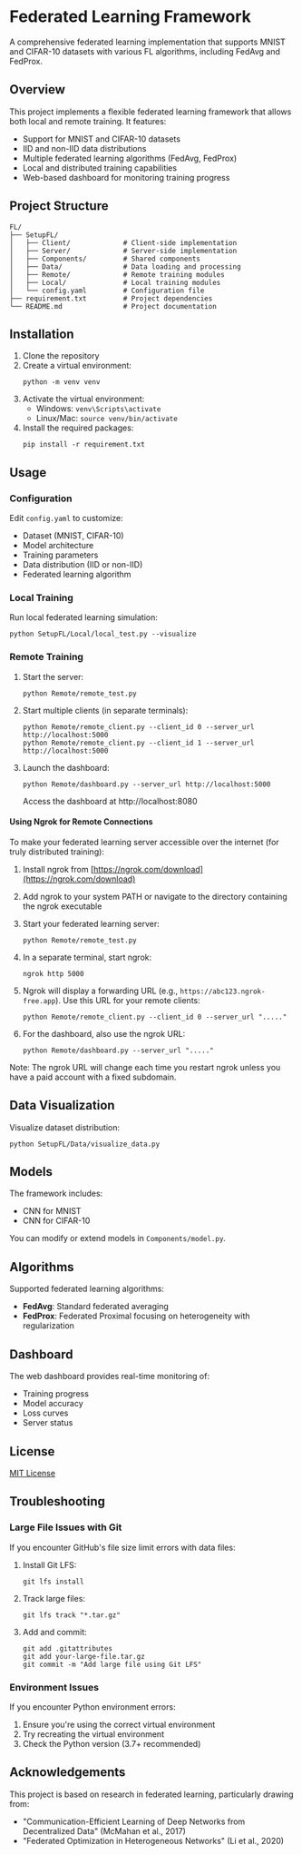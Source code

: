 # Federated Learning Framework

A comprehensive federated learning implementation that supports MNIST and CIFAR-10 datasets with various FL algorithms, including FedAvg and FedProx.

## Overview

This project implements a flexible federated learning framework that allows both local and remote training. It features:

- Support for MNIST and CIFAR-10 datasets
- IID and non-IID data distributions
- Multiple federated learning algorithms (FedAvg, FedProx)
- Local and distributed training capabilities
- Web-based dashboard for monitoring training progress

## Project Structure

```
FL/
├── SetupFL/
│   ├── Client/             # Client-side implementation
│   ├── Server/             # Server-side implementation
│   ├── Components/         # Shared components
│   ├── Data/               # Data loading and processing
│   ├── Remote/             # Remote training modules
│   ├── Local/              # Local training modules
│   └── config.yaml         # Configuration file
├── requirement.txt         # Project dependencies
└── README.md               # Project documentation
```

## Installation

1. Clone the repository
2. Create a virtual environment:
   ```
   python -m venv venv
   ```
3. Activate the virtual environment:
   - Windows: `venv\Scripts\activate`
   - Linux/Mac: `source venv/bin/activate`
4. Install the required packages:
   ```
   pip install -r requirement.txt
   ```

## Usage

### Configuration

Edit `config.yaml` to customize:
- Dataset (MNIST, CIFAR-10)
- Model architecture
- Training parameters
- Data distribution (IID or non-IID)
- Federated learning algorithm

### Local Training

Run local federated learning simulation:

```
python SetupFL/Local/local_test.py --visualize
```

### Remote Training

1. Start the server:
   ```
   python Remote/remote_test.py
   ```

2. Start multiple clients (in separate terminals):
   ```
   python Remote/remote_client.py --client_id 0 --server_url http://localhost:5000
   python Remote/remote_client.py --client_id 1 --server_url http://localhost:5000
   ```

3. Launch the dashboard:
   ```
   python Remote/dashboard.py --server_url http://localhost:5000
   ```
   Access the dashboard at http://localhost:8080

#### Using Ngrok for Remote Connections

To make your federated learning server accessible over the internet (for truly distributed training):

1. Install ngrok from [https://ngrok.com/download](https://ngrok.com/download)

2. Add ngrok to your system PATH or navigate to the directory containing the ngrok executable

3. Start your federated learning server:
   ```
   python Remote/remote_test.py
   ```

4. In a separate terminal, start ngrok:
   ```
   ngrok http 5000
   ```

5. Ngrok will display a forwarding URL (e.g., `https://abc123.ngrok-free.app`). Use this URL for your remote clients:
   ```
   python Remote/remote_client.py --client_id 0 --server_url "....."
   ```

6. For the dashboard, also use the ngrok URL:
   ```
   python Remote/dashboard.py --server_url "....."
   ```

Note: The ngrok URL will change each time you restart ngrok unless you have a paid account with a fixed subdomain.

## Data Visualization

Visualize dataset distribution:

```
python SetupFL/Data/visualize_data.py
```

## Models

The framework includes:
- CNN for MNIST
- CNN for CIFAR-10

You can modify or extend models in `Components/model.py`.

## Algorithms

Supported federated learning algorithms:
- **FedAvg**: Standard federated averaging
- **FedProx**: Federated Proximal focusing on heterogeneity with regularization

## Dashboard

The web dashboard provides real-time monitoring of:
- Training progress
- Model accuracy
- Loss curves
- Server status

## License

[MIT License](https://opensource.org/licenses/MIT)

## Troubleshooting

### Large File Issues with Git

If you encounter GitHub's file size limit errors with data files:

1. Install Git LFS:
   ```
   git lfs install
   ```

2. Track large files:
   ```
   git lfs track "*.tar.gz"
   ```

3. Add and commit:
   ```
   git add .gitattributes
   git add your-large-file.tar.gz
   git commit -m "Add large file using Git LFS"
   ```

### Environment Issues

If you encounter Python environment errors:
1. Ensure you're using the correct virtual environment
2. Try recreating the virtual environment
3. Check the Python version (3.7+ recommended)

## Acknowledgements

This project is based on research in federated learning, particularly drawing from:
- "Communication-Efficient Learning of Deep Networks from Decentralized Data" (McMahan et al., 2017)
- "Federated Optimization in Heterogeneous Networks" (Li et al., 2020)